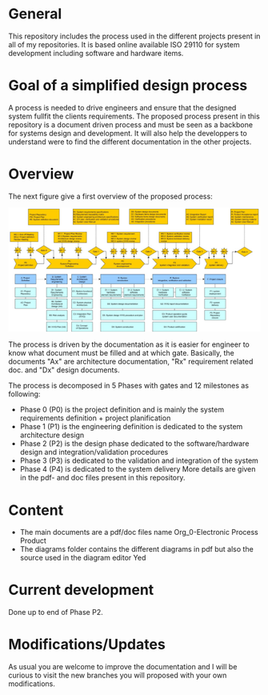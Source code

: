 # General
This repository includes the process used in the different projects present in all of my repositories.
It is based online available ISO 29110 for system development including software and hardware items.
# Goal of a simplified design process
A process is needed to drive engineers and ensure that the designed system fullfit the clients requirements.
The proposed process present in this repository is a document driven process and must be seen as a backbone for systems design and development.
It will also help the developpers to understand were to find the different documentation in the other projects.
# Overview
The next figure give a first overview of the proposed process:

<img src="https://github.com/LSchmerber/ISO-29110-Engineering-Process/blob/master/Process_Overview.JPG">

The process is driven by the documentation as it is easier for engineer to know what document must be filled and at which gate.
Basically, the documents "Ax" are architecture documentation, "Rx" requirement related doc. and "Dx" design documents.

The process is decomposed in 5 Phases with  gates and 12 milestones as following:
- Phase 0 (P0) is the project definition and is mainly the system requirements definition + project planification
- Phase 1 (P1) is the engineering definition is dedicated to the system architecture design
- Phase 2 (P2) is the design phase dedicated to the software/hardware design and integration/validation procedures
- Phase 3 (P3) is dedicated to the validation and integration of the system
- Phase 4 (P4) is dedicated to the system delivery
More details are given in the pdf- and doc files present in this repository.

# Content
- The main documents are a pdf/doc files name Org_0-Electronic Process Product
- The diagrams folder contains the different diagrams in pdf but also the source used in the diagram editor Yed

# Current development
Done up to end of Phase P2.

# Modifications/Updates
As usual you are welcome to improve the documentation and I will be curious to visit the new branches you will proposed with your own modifications.
